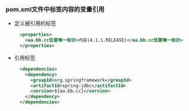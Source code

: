 ### pom.xml文件中标签内容的变量引用 
  + 定义被引用的标签
    ```xml
      <properties>
        <aa.bb.cc任意唯一标识>内容(4.1.1.RELEASE)</aa.bb.cc任意唯一标识>
      </properties>
    ```
  + 引用标签
    ```xml
      <dependencies>
        <dependency>
          <groupId>org.springframework</groupId>
          <artifactId>spring-jdbc</actifactId>
          <version>${aa.bb.cc}</version>
        </dependency>
      </dependencies>
    ```
  
